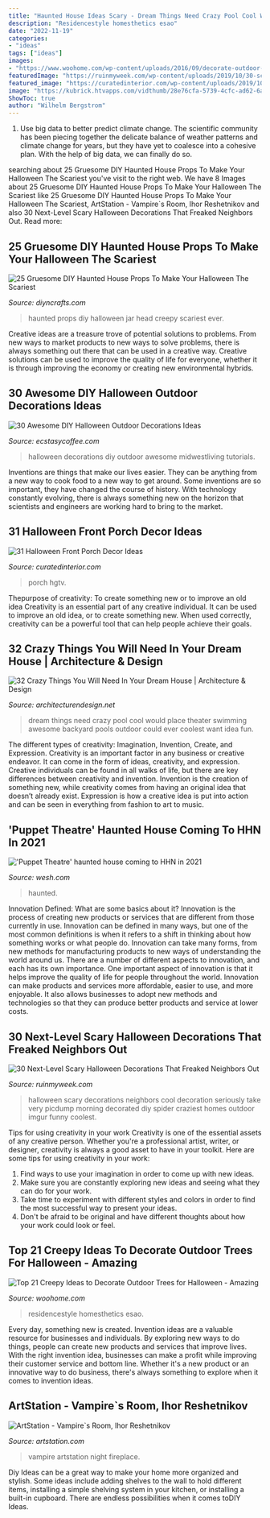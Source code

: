```yaml
---
title: "Haunted House Ideas Scary - Dream Things Need Crazy Pool Cool Would Place Theater Swimming Awesome Backyard Pools Outdoor Could Ever Coolest Want Idea Fun"
description: "Residencestyle homesthetics esao"
date: "2022-11-19"
categories:
- "ideas"
tags: ["ideas"]
images:
- "https://www.woohome.com/wp-content/uploads/2016/09/decorate-outdoor-tree-for-halloween-5.jpg"
featuredImage: "https://ruinmyweek.com/wp-content/uploads/2019/10/30-scary-halloween-decorations-that-freaked-the-neighbors-out-14.jpg"
featured_image: "https://curatedinterior.com/wp-content/uploads/2019/10/Halloween-front-porch-decor-via-HGTV.jpg"
image: "https://kubrick.htvapps.com/vidthumb/28e76cfa-5739-4cfc-ad62-6aaa7b3332b6/28e76cfa-5739-4cfc-ad62-6aaa7b3332b6_image.jpg?crop=1xw:1.0xh;center,top&amp;resize=1200:*"
ShowToc: true
author: "Wilhelm Bergstrom"
---
```



1. Use big data to better predict climate change. The scientific community has been piecing together the delicate balance of weather patterns and climate change for years, but they have yet to coalesce into a cohesive plan. With the help of big data, we can finally do so. 

	

		
searching about 25 Gruesome DIY Haunted House Props To Make Your Halloween The Scariest you've visit to the right web. We have 8 Images about 25 Gruesome DIY Haunted House Props To Make Your Halloween The Scariest like 25 Gruesome DIY Haunted House Props To Make Your Halloween The Scariest, ArtStation - Vampire`s Room, Ihor Reshetnikov and also 30 Next-Level Scary Halloween Decorations That Freaked Neighbors Out. Read more:
		
    
## 25 Gruesome DIY Haunted House Props To Make Your Halloween The Scariest

<img loading=lazy src="https://cdn.diyncrafts.com/wp-content/uploads/2017/09/20-head-in-a-jar.jpg" onerror="this.onerror=null;this.src='https://tse3.mm.bing.net/th?id=OIP.tWWKwqFZHYCv7B6Q9GNz4wHaOJ&amp;pid=15.1';" alt="25 Gruesome DIY Haunted House Props To Make Your Halloween The Scariest">

_Source: diyncrafts.com_

>haunted props diy halloween jar head creepy scariest ever. 

	

Creative ideas are a treasure trove of potential solutions to problems. From new ways to market products to new ways to solve problems, there is always something out there that can be used in a creative way. Creative solutions can be used to improve the quality of life for everyone, whether it is through improving the economy or creating new environmental hybrids.

    
## 30 Awesome DIY Halloween Outdoor Decorations Ideas

<img loading=lazy src="https://i0.wp.com/www.ecstasycoffee.com/wp-content/uploads/2016/10/Grim-Hollow-Haunt-1.jpg?resize=564%2C845&amp;ssl=1" onerror="this.onerror=null;this.src='https://tse1.mm.bing.net/th?id=OIP.v2uqUh70w-3_2T5X40pOHAHaLG&amp;pid=15.1';" alt="30 Awesome DIY Halloween Outdoor Decorations Ideas">

_Source: ecstasycoffee.com_

>halloween decorations diy outdoor awesome midwestliving tutorials. 

	

Inventions are things that make our lives easier. They can be anything from a new way to cook food to a new way to get around. Some inventions are so important, they have changed the course of history. With technology constantly evolving, there is always something new on the horizon that scientists and engineers are working hard to bring to the market.

    
## 31 Halloween Front Porch Decor Ideas

<img loading=lazy src="https://curatedinterior.com/wp-content/uploads/2019/10/Halloween-front-porch-decor-via-HGTV.jpg" onerror="this.onerror=null;this.src='https://tse2.mm.bing.net/th?id=OIP.hH8fEzTNae_zCX_7qDxXmAHaJ4&amp;pid=15.1';" alt="31 Halloween Front Porch Decor Ideas">

_Source: curatedinterior.com_

>porch hgtv. 

	

Thepurpose of creativity: To create something new or to improve an old idea
Creativity is an essential part of any creative individual. It can be used to improve an old idea, or to create something new. When used correctly, creativity can be a powerful tool that can help people achieve their goals.

    
## 32 Crazy Things You Will Need In Your Dream House | Architecture &amp; Design

<img loading=lazy src="http://cdn.architecturendesign.net/wp-content/uploads/2014/09/things-in-your-dream-house-23.jpg" onerror="this.onerror=null;this.src='https://tse3.mm.bing.net/th?id=OIP.qWMCyqGC1OpH777g5cAKLQHaJQ&amp;pid=15.1';" alt="32 Crazy Things You Will Need In Your Dream House | Architecture &amp; Design">

_Source: architecturendesign.net_

>dream things need crazy pool cool would place theater swimming awesome backyard pools outdoor could ever coolest want idea fun. 

	

The different types of creativity: Imagination, Invention, Create, and Expression.
Creativity is an important factor in any business or creative endeavor. It can come in the form of ideas, creativity, and expression. Creative individuals can be found in all walks of life, but there are key differences between creativity and invention. Invention is the creation of something new, while creativity comes from having an original idea that doesn’t already exist. Expression is how a creative idea is put into action and can be seen in everything from fashion to art to music.

    
## &#039;Puppet Theatre&#039; Haunted House Coming To HHN In 2021

<img loading=lazy src="https://kubrick.htvapps.com/vidthumb/28e76cfa-5739-4cfc-ad62-6aaa7b3332b6/28e76cfa-5739-4cfc-ad62-6aaa7b3332b6_image.jpg?crop=1xw:1.0xh;center,top&amp;resize=1200:*" onerror="this.onerror=null;this.src='https://tse1.mm.bing.net/th?id=OIP.CJSJOIi7O3N0rxq8BLF3BAHaEK&amp;pid=15.1';" alt="&#039;Puppet Theatre&#039; haunted house coming to HHN in 2021">

_Source: wesh.com_

>haunted. 

	

Innovation Defined: What are some basics about it?
Innovation is the process of creating new products or services that are different from those currently in use. Innovation can be defined in many ways, but one of the most common definitions is when it refers to a shift in thinking about how something works or what people do. Innovation can take many forms, from new methods for manufacturing products to new ways of understanding the world around us. There are a number of different aspects to innovation, and each has its own importance.
One important aspect of innovation is that it helps improve the quality of life for people throughout the world. Innovation can make products and services more affordable, easier to use, and more enjoyable. It also allows businesses to adopt new methods and technologies so that they can produce better products and service at lower costs.

    
## 30 Next-Level Scary Halloween Decorations That Freaked Neighbors Out

<img loading=lazy src="https://ruinmyweek.com/wp-content/uploads/2019/10/30-scary-halloween-decorations-that-freaked-the-neighbors-out-14.jpg" onerror="this.onerror=null;this.src='https://tse3.mm.bing.net/th?id=OIP.tlV6YJYCmfpugOTZyJti9QCoEs&amp;pid=15.1';" alt="30 Next-Level Scary Halloween Decorations That Freaked Neighbors Out">

_Source: ruinmyweek.com_

>halloween scary decorations neighbors cool decoration seriously take very picdump morning decorated diy spider craziest homes outdoor imgur funny coolest. 

	

Tips for using creativity in your work
Creativity is one of the essential assets of any creative person. Whether you're a professional artist, writer, or designer, creativity is always a good asset to have in your toolkit. Here are some tips for using creativity in your work:
1. Find ways to use your imagination in order to come up with new ideas.
2. Make sure you are constantly exploring new ideas and seeing what they can do for your work.
3. Take time to experiment with different styles and colors in order to find the most successful way to present your ideas.
4. Don't be afraid to be original and have different thoughts about how your work could look or feel.

    
## Top 21 Creepy Ideas To Decorate Outdoor Trees For Halloween - Amazing

<img loading=lazy src="https://www.woohome.com/wp-content/uploads/2016/09/decorate-outdoor-tree-for-halloween-5.jpg" onerror="this.onerror=null;this.src='https://tse4.mm.bing.net/th?id=OIP.HJb7s8j8qCUU-3UAEpYCxwHaJ4&amp;pid=15.1';" alt="Top 21 Creepy Ideas to Decorate Outdoor Trees for Halloween - Amazing">

_Source: woohome.com_

>residencestyle homesthetics esao. 

	

Every day, something new is created. Invention ideas are a valuable resource for businesses and individuals. By exploring new ways to do things, people can create new products and services that improve lives. With the right invention idea, businesses can make a profit while improving their customer service and bottom line. Whether it's a new product or an innovative way to do business, there's always something to explore when it comes to invention ideas.

    
## ArtStation - Vampire`s Room, Ihor Reshetnikov

<img loading=lazy src="https://cdna.artstation.com/p/assets/images/images/004/692/518/large/ihor-reshetnikov-vampire-fireplace-night-2.jpg?1485552031" onerror="this.onerror=null;this.src='https://tse3.mm.bing.net/th?id=OIP.e51fFS78MZ0lWZv0DkqhhAHaLH&amp;pid=15.1';" alt="ArtStation - Vampire`s Room, Ihor Reshetnikov">

_Source: artstation.com_

>vampire artstation night fireplace. 

	

Diy Ideas can be a great way to make your home more organized and stylish. Some ideas include adding shelves to the wall to hold different items, installing a simple shelving system in your kitchen, or installing a built-in cupboard. There are endless possibilities when it comes toDIY Ideas.

